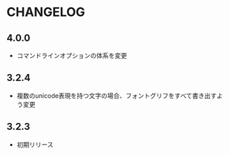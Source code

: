 # CHANGELOG

## 4.0.0
* コマンドラインオプションの体系を変更

## 3.2.4
* 複数のunicode表現を持つ文字の場合、フォントグリフをすべて書き出すよう変更

## 3.2.3
* 初期リリース
